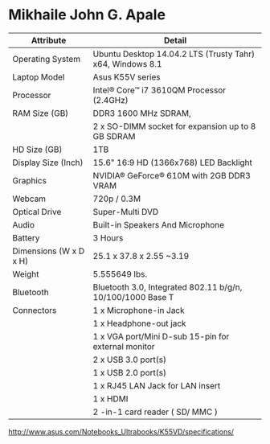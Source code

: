 # Mikhaile John G. Apale

| Attribute              | Detail                                                      |
|------------------------|-------------------------------------------------------------|
| Operating System       | Ubuntu Desktop 14.04.2 LTS (Trusty Tahr) x64, Windows 8.1   |
| Laptop Model           | Asus K55V series                                            |
| Processor              | Intel® Core™ i7 3610QM Processor (2.4GHz)                 |
| RAM Size (GB)          | DDR3 1600 MHz SDRAM,                                        |
|                        | 2 x SO-DIMM socket for expansion up to 8 GB SDRAM           |
| HD Size (GB)           | 1TB                                                         |
| Display Size (Inch)    | 15.6" 16:9 HD (1366x768) LED Backlight                      |
| Graphics               | NVIDIA® GeForce® 610M with 2GB DDR3 VRAM                  |
| Webcam                 | 720p / 0.3M                                                 |
| Optical Drive          | Super-Multi DVD                                             |
| Audio                  | Built-in Speakers And Microphone                            |
| Battery                | 3 Hours                                                     |
| Dimensions (W x D x H) | 25.1 x 37.8 x 2.55 ~3.19                                    |
| Weight                 | 5.555649 lbs.                                               |
| Bluetooth              | Bluetooth 3.0, Integrated 802.11 b/g/n, 10/100/1000 Base T  |
| Connectors             | 1 x Microphone-in Jack                                      |
|                        | 1 x Headphone-out jack                                      |
|                        | 1 x VGA port/Mini D-sub 15-pin for external monitor         |
|                        | 2 x USB 3.0 port(s)                                         |
|                        | 1 x USB 2.0 port(s)                                         |
|                        | 1 x RJ45 LAN Jack for LAN insert                            |
|                        | 1 x HDMI                                                    |
|                        | 2 -in-1 card reader ( SD/ MMC )                             |

http://www.asus.com/Notebooks_Ultrabooks/K55VD/specifications/
